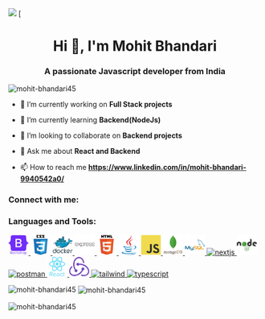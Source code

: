<img width="1000px" src="https://imgs.search.brave.com/6L8Ss8POdbMGQ0_Lh2UM47qwUG4vQCTEiWB3mJkjoBc/rs:fit:860:0:0/g:ce/aHR0cHM6Ly9xdW90/ZWZhbmN5LmNvbS9t/ZWRpYS93YWxscGFw/ZXIvODAweDQ1MC8y/MzI4MTQ4LUJsYWlz/ZS1QYXNjYWwtUXVv/dGUtSXQtaXMtbXVj/aC1iZXR0ZXItdG8t/a25vdy1zb21ldGhp/bmctYWJvdXQuanBn">
[<h1 align="center">Hi 👋, I'm Mohit Bhandari</h1>
<h3 align="center">A passionate Javascript developer from India</h3>

<p align="left"> <img src="https://komarev.com/ghpvc/?username=mohit-bhandari45&label=Profile%20views&color=0e75b6&style=flat" alt="mohit-bhandari45" /> </p>

- 🔭 I’m currently working on **Full Stack projects**

- 🌱 I’m currently learning **Backend(NodeJs)**

- 👯 I’m looking to collaborate on **Backend projects**

- 💬 Ask me about **React and Backend**

- 📫 How to reach me **https://www.linkedin.com/in/mohit-bhandari-9940542a0/**

<h3 align="left">Connect with me:</h3>
<p align="left">
</p>

<h3 align="left">Languages and Tools:</h3>
<p align="left"> <a href="https://getbootstrap.com" target="_blank" rel="noreferrer"> <img src="https://raw.githubusercontent.com/devicons/devicon/master/icons/bootstrap/bootstrap-plain-wordmark.svg" alt="bootstrap" width="40" height="40"/> </a> <a href="https://www.w3schools.com/css/" target="_blank" rel="noreferrer"> <img src="https://raw.githubusercontent.com/devicons/devicon/master/icons/css3/css3-original-wordmark.svg" alt="css3" width="40" height="40"/> </a> <a href="https://www.docker.com/" target="_blank" rel="noreferrer"> <img src="https://raw.githubusercontent.com/devicons/devicon/master/icons/docker/docker-original-wordmark.svg" alt="docker" width="40" height="40"/> </a> <a href="https://expressjs.com" target="_blank" rel="noreferrer"> <img src="https://raw.githubusercontent.com/devicons/devicon/master/icons/express/express-original-wordmark.svg" alt="express" width="40" height="40"/> </a> <a href="https://www.w3.org/html/" target="_blank" rel="noreferrer"> <img src="https://raw.githubusercontent.com/devicons/devicon/master/icons/html5/html5-original-wordmark.svg" alt="html5" width="40" height="40"/> </a> <a href="https://www.java.com" target="_blank" rel="noreferrer"> <img src="https://raw.githubusercontent.com/devicons/devicon/master/icons/java/java-original.svg" alt="java" width="40" height="40"/> </a> <a href="https://developer.mozilla.org/en-US/docs/Web/JavaScript" target="_blank" rel="noreferrer"> <img src="https://raw.githubusercontent.com/devicons/devicon/master/icons/javascript/javascript-original.svg" alt="javascript" width="40" height="40"/> </a> <a href="https://www.mongodb.com/" target="_blank" rel="noreferrer"> <img src="https://raw.githubusercontent.com/devicons/devicon/master/icons/mongodb/mongodb-original-wordmark.svg" alt="mongodb" width="40" height="40"/> </a> <a href="https://www.mysql.com/" target="_blank" rel="noreferrer"> <img src="https://raw.githubusercontent.com/devicons/devicon/master/icons/mysql/mysql-original-wordmark.svg" alt="mysql" width="40" height="40"/> </a> <a href="https://nextjs.org/" target="_blank" rel="noreferrer"> <img src="https://cdn.worldvectorlogo.com/logos/nextjs-2.svg" alt="nextjs" width="40" height="40"/> </a> <a href="https://nodejs.org" target="_blank" rel="noreferrer"> <img src="https://raw.githubusercontent.com/devicons/devicon/master/icons/nodejs/nodejs-original-wordmark.svg" alt="nodejs" width="40" height="40"/> </a> <a href="https://postman.com" target="_blank" rel="noreferrer"> <img src="https://www.vectorlogo.zone/logos/getpostman/getpostman-icon.svg" alt="postman" width="40" height="40"/> </a> <a href="https://reactjs.org/" target="_blank" rel="noreferrer"> <img src="https://raw.githubusercontent.com/devicons/devicon/master/icons/react/react-original-wordmark.svg" alt="react" width="40" height="40"/> </a> <a href="https://redux.js.org" target="_blank" rel="noreferrer"> <img src="https://raw.githubusercontent.com/devicons/devicon/master/icons/redux/redux-original.svg" alt="redux" width="40" height="40"/> </a> <a href="https://tailwindcss.com/" target="_blank" rel="noreferrer"> <img src="https://www.vectorlogo.zone/logos/tailwindcss/tailwindcss-icon.svg" alt="tailwind" width="40" height="40"/> </a> <a href="https://www.typescriptlang.org/" target="_blank" rel="noreferrer"> <img ](https://github.com/mohit-bhandari45/Shortly)src="https://raw.githubusercontent.com/devicons/devicon/master/icons/typescript/typescript-original.svg" alt="typescript" width="40" height="40"/> </a> </p>

<p><img align="left" src="https://github-readme-stats.vercel.app/api/top-langs?username=mohit-bhandari45&show_icons=true&locale=en&layout=compact" alt="mohit-bhandari45" /></p>

<p>&nbsp;<img align="center" src="https://github-readme-stats.vercel.app/api?username=mohit-bhandari45&show_icons=true&locale=en" alt="mohit-bhandari45" /></p>

<p><img align="center" src="https://github-readme-streak-stats.herokuapp.com/?user=mohit-bhandari45&" alt="mohit-bhandari45" /></p>
